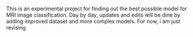 This is an experimental project for finding out the best possible model for MRI image classification. 
Day by day, updates and edits will be dine by adding improved dataset and more complex models. 
For now, i am just revising
